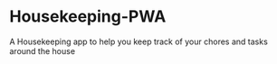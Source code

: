 # Housekeeping-PWA
A Housekeeping app to help you keep track of your chores and tasks around the house
